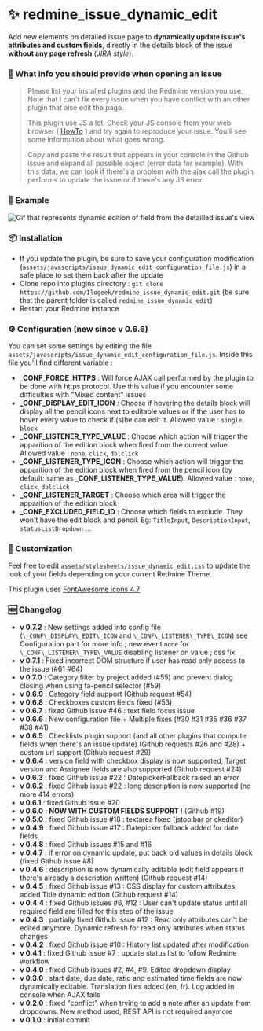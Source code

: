 # ✨  redmine_issue_dynamic_edit

Add new elements on detailed issue page to **dynamically update issue's attributes and custom fields**, directly in the details block of the issue **without any page refresh** (*JIRA style*).


### 🔴  What info you should provide when opening an issue
>Please list your installed plugins and the Redmine version you use. Note that I can't fix every issue when you have conflict with an other plugin that also edit the page.
>
>This plugin use JS a lot. Check your JS console from your web browser ( [HowTo](https://webmasters.stackexchange.com/a/77337) ) and try again to reproduce your issue. You'll see some information about what goes wrong. 
>
>Copy and paste the result that appears in your console in the Github issue and expand all possible object (error data for example). With this data, we can look if there's a problem with the ajax call the plugin performs to update the issue or if there's any JS error.

### 🔎  Example

![Gif that represents dynamic edition of field from the detailled issue's view](/doc/edit.gif)

### 📦  Installation

* If you update the plugin, be sure to save your configuration modification (`assets/javascripts/issue_dynamic_edit_configuration_file.js`) in a safe place to set them back after the update 
* Clone repo into plugins directory : `git clone https://github.com/Ilogeek/redmine_issue_dynamic_edit.git` (be sure that the parent folder is called `redmine_issue_dynamic_edit`)
* Restart your Redmine instance

### ⚙  Configuration (new since v 0.6.6)

You can set some settings by editing the file `assets/javascripts/issue_dynamic_edit_configuration_file.js`. Inside this file you'll find different variable :
* **\_CONF\_FORCE\_HTTPS** : Will force AJAX call performed by the plugin to be done with https protocol. Use this value if you encounter some difficulties with "Mixed content" issues 
* **\_CONF\_DISPLAY\_EDIT\_ICON** : Choose if hovering the details block will display all the pencil icons next to editable values or if the user has to hover every value to check if (s)he can edit it. Allowed value : `single`, `block`
* **\_CONF\_LISTENER\_TYPE\_VALUE** : Choose which action will trigger the apparition of the edition block when fired from the current value. Allowed value : `none`, `click`, `dblclick`
* **\_CONF\_LISTENER\_TYPE\_ICON** : Choose which action will trigger the apparition of the edition block when fired from the pencil icon (by default: same as **\_CONF\_LISTENER\_TYPE\_VALUE**). Allowed value : `none`, `click`, `dblclick`
* **\_CONF\_LISTENER\_TARGET** : Choose which area will trigger the apparition of the edition block
* **\_CONF\_EXCLUDED\_FIELD\_ID** : Choose which fields to exclude. They won't have the edit block and pencil. Eg: `TitleInput`, `DescriptionInput`, `statusListDropdown` ...

### 🎨  Customization

Feel free to edit `assets/stylesheets/issue_dynamic_edit.css` to update the look of your fields depending on your current Redmine Theme. 

This plugin uses [FontAwesome icons 4.7](https://fontawesome.com/v4.7.0/)

### 🆕  Changelog

* **v 0.7.2** : New settings added into config file (`\_CONF\_DISPLAY\_EDIT\_ICON` and `\_CONF\_LISTENER\_TYPE\_ICON`) see Configuration part for more info ; new event `none` for `\_CONF\_LISTENER\_TYPE\_VALUE` disabling listener on value ; css fix
* **v 0.7.1** : Fixed incorrect DOM structure if user has read only access to the issue (#61 #64)
* **v 0.7.0** : Category filter by project added (#55) and prevent dialog closing when using fa-pencil selector (#59)
* **v 0.6.9** : Category field support (Github request #54)
* **v 0.6.8** : Checkboxes custom fields fixed (#53)
* **v 0.6.7** : fixed Github issue #46 : text field focus issue
* **v 0.6.6** : New configuration file + Multiple fixes (#30 #31 #35 #36 #37 #38 #41)
* **v 0.6.5** : Checklists plugin support (and all other plugins that compute fields when there's an issue update) (Github requests #26 and #28) + custom url support (Github request #29)
* **v 0.6.4** : version field with checkbox display is now supported, Target version and Assignee fields are also supported (Github request #24)
* **v 0.6.3** : fixed Github issue #22 : DatepickerFallback raised an error
* **v 0.6.2** : fixed Github issue #22 : long description is now supported (no more 414 errors)
* **v 0.6.1** : fixed Github issue #20
* **v 0.6.0** : **NOW WITH CUSTOM FIELDS SUPPORT** ! (Github #19)
* **v 0.5.0** : fixed Github issue #18 : textarea fixed (jstoolbar or ckeditor)
* **v 0.4.9** : fixed Github issue #17 : Datepicker fallback added for date fields
* **v 0.4.8** : fixed Github issues #15 and #16
* **v 0.4.7** : if error on dynamic update, put back old values in details block (fixed Github issue #8)
* **v 0.4.6** : description is now dynamically editable (edit field appears if there's already a description written) (Github request #14)
* **v 0.4.5** : fixed Github issue #13 : CSS display for custom attributes, added Title dynamic edition (Github request #14)
* **v 0.4.4** : fixed Github issues #6, #12 : User can't update status until all required field are filled for this step of the issue
* **v 0.4.3** : partially fixed Github issue #12 : Read only attributes can't be edited anymore. Dynamic refresh for read only attributes when status changes
* **v 0.4.2** : fixed Github issue #10 : History list updated after modification
* **v 0.4.1** : fixed Github issue #7 : update status list to follow Redmine workflow
* **v 0.4.0** : fixed Github issues #2, #4, #9. Edited dropdown display
* **v 0.3.0** : start date, due date, ratio and estimated time fields are now dynamically editable. Translation files added (en, fr). Log added in console when AJAX fails
* **v 0.2.0** : fixed "conflict" when trying to add a note after an update from dropdowns. New method used, REST API is not required anymore
* **v 0.1.0** : initial commit
